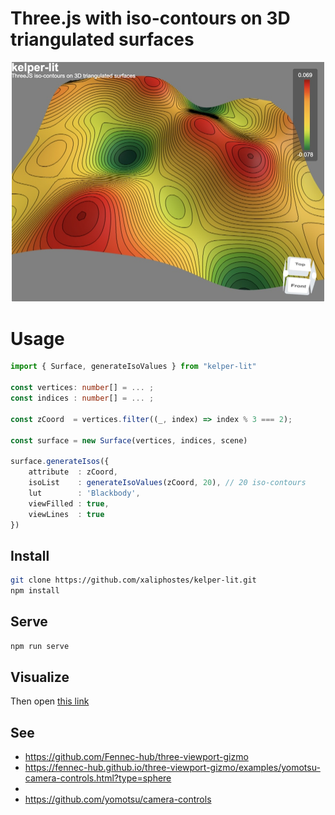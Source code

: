 # Three.js with iso-contours on 3D triangulated surfaces

<p align="center">
    <img src="media/screen.jpg" alt="drawing" width="500"/>
</p>

# Usage
```ts
import { Surface, generateIsoValues } from "kelper-lit"

const vertices: number[] = ... ;
const indices : number[] = ... ;

const zCoord  = vertices.filter((_, index) => index % 3 === 2);

const surface = new Surface(vertices, indices, scene)

surface.generateIsos({
    attribute  : zCoord,
    isoList    : generateIsoValues(zCoord, 20), // 20 iso-contours
    lut        : 'Blackbody',
    viewFilled : true,
    viewLines  : true
})
```

## Install
```bash
git clone https://github.com/xaliphostes/kelper-lit.git
npm install
```

## Serve
```bash
npm run serve
```

## Visualize
Then open [this link](http://localhost:8000/web)

## See
- https://github.com/Fennec-hub/three-viewport-gizmo
- https://fennec-hub.github.io/three-viewport-gizmo/examples/yomotsu-camera-controls.html?type=sphere
- 
- https://github.com/yomotsu/camera-controls